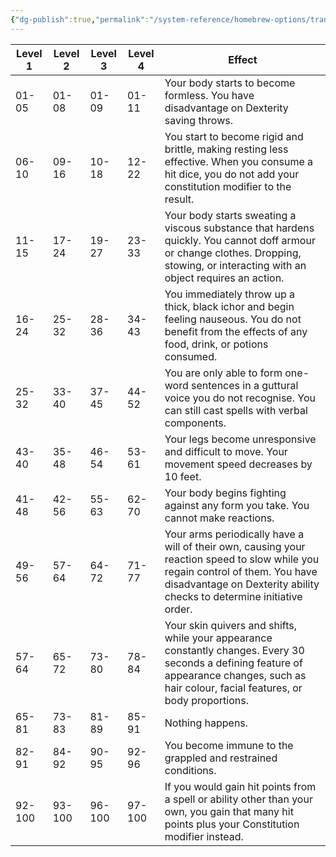 ```yaml
---
{"dg-publish":true,"permalink":"/system-reference/homebrew-options/transformations/all/additional-tables/unstable-form-table/","dgHomeLink":false,"dgPassFrontmatter":true}
---
```


|Level 1        |Level 2|Level 3|Level 4|Effect                                                                                                                                                                                                  |
|---------------|-------|-------|-------|--------------------------------------------------------------------------------------------------------------------------------------------------------------------------------------------------------|
|01-05          |01-08  |01-09  |01-11  |Your body starts to become formless. You have disadvantage on Dexterity saving throws.                                                                                                                  |
|06-10          |09-16  |10-18  |12-22  |You start to become rigid and brittle, making resting less effective. When you consume a hit dice, you do not add your constitution modifier to the result.                                             |
|11-15          |17-24  |19-27  |23-33  |Your body starts sweating a viscous substance that hardens quickly. You cannot doff armour or change clothes. Dropping, stowing, or interacting with an object requires an action.                      |
|16-24          |25-32  |28-36  |34-43  |You immediately throw up a thick, black ichor and begin feeling nauseous. You do not benefit from the effects of any food, drink, or potions consumed.                                                  |
|25-32          |33-40  |37-45  |44-52  |You are only able to form one-word sentences in a guttural voice you do not recognise. You can still cast spells with verbal components.                                                                |
|43-40          |35-48  |46-54  |53-61  |Your legs become unresponsive and difficult to move. Your movement speed decreases by 10 feet.                                                                                                          |
|41-48          |42-56  |55-63  |62-70  |Your body begins fighting against any form you take. You cannot make reactions.                                                                                                                         |
|49-56          |57-64  |64-72  |71-77  |Your arms periodically have a will of their own, causing your reaction speed to slow while you regain control of them. You have disadvantage on Dexterity ability checks to determine initiative order. |
|57-64          |65-72  |73-80  |78-84  |Your skin quivers and shifts, while your appearance constantly changes. Every 30 seconds a defining feature of appearance changes, such as hair colour, facial features, or body proportions.           |
|65-81          |73-83  |81-89  |85-91  |Nothing happens.                                                                                                                                                                                        |
|82-91          |84-92  |90-95  |92-96  |You become immune to the grappled and restrained conditions.                                                                                                                                            |
|92-100         |93-100 |96-100 |97-100 |If you would gain hit points from a spell or ability other than your own, you gain that many hit points plus your Constitution modifier instead.                                                        |
